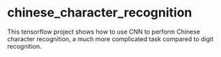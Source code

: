 # chinese_character_recognition

This tensorflow project shows how to use CNN to perform Chinese character recognition, a much more complicated task compared to digit recognition.
